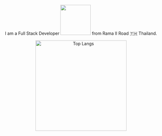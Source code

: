 <div class="flex flex-col items-center mb-20" align="center">
  <p class="text-4xl">I am a Full Stack Developer <img src="https://media.giphy.com/media/WUlplcMpOCEmTGBtBW/giphy.gif" width="100"> from Rama II Road 🇹🇭 Thailand.</p>
  <div class="mt-5">
    <div id="header">
      <a href="https://github.com/anuraghazra/github-readme-stats">
        <img src="https://github-readme-stats.vercel.app/api/top-langs/?username=balldev1&layout=compact&theme=vision-friendly-dark" alt="Top Langs" width="300">
      </a>
    </div>
  </div>
</div>
